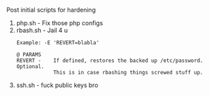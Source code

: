 Post initial scripts for hardening

1. php.sh   - Fix those php configs
2. rbash.sh - Jail 4 u
    ```
    Example: -E 'REVERT=blabla'

    @ PARAMS
    REVERT -    If defined, restores the backed up /etc/password. Optional.
                This is in case rbashing things screwed stuff up.
    ```
3. ssh.sh   - fuck public keys bro
